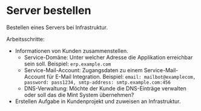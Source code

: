 # Server bestellen
Bestellen eines Servers bei Infrastruktur.

Arbeitsschritte:
* Informationen von Kunden zusammenstellen.
  * Service-Domäne: Unter welcher Adresse die Applikation erreichbar sein soll. Beispiel: `erp.example.com`
  * Service-Mail-Account: Zugangsdaten zu einem Service-Mail-Account für E-Mail Integration. Beispiel: `email: mailbot@examplecom, password: pass1234, smtp-address: smtp.example.com:456`
  * DNS-Verwaltung: Möchte der Kunde die DNS-Einträge verwalten oder soll das die Mint System übernehmen?
* Erstellen Aufgabe in Kundenprojekt und zuweisen an Infrastruktur.